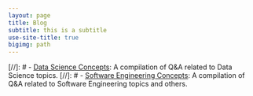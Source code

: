 ```yaml
---
layout: page
title: Blog
subtitle: this is a subtitle
use-site-title: true
bigimg: path
---
```


[//]: # - [<u>Data Science Concepts</u>](ds_concepts): A compilation of Q&A related to Data Science topics.
[//]: # - [<u>Software Engineering Concepts</u>](se_concepts): A compilation of Q&A related to Software Engineering topics and others.
